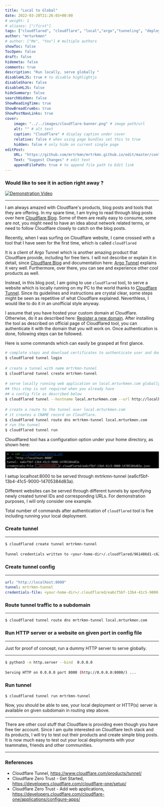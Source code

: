 ```yaml
---
title: "Local to Global"
date: 2022-03-20T21:26:03+00:00
# weight: 1
# aliases: ["/first"]
tags: ["cloudflared", "cloudflare", "local","argo","tunneling", "deployment"]
author: "mrturkmen"
# author: ["Me", "You"] # multiple authors
showToc: false
TocOpen: false
draft: false
hidemeta: false
comments: true
description: "Run locally, serve globally "
disableHLJS: true # to disable highlightjs
disableShare: false
disableHLJS: false
hideSummary: false
searchHidden: false
ShowReadingTime: true
ShowBreadCrumbs: true
ShowPostNavLinks: true
cover:
    image: "../../images/cloudflare-banner.png" # image path/url
    alt: "" # alt text
    caption: "Cloudflare" # display caption under cover
    relative: false # when using page bundles set this to true
    hidden: false # only hide on current single page
editPost:
    URL: "https://github.com/mrtrkmn/mrtrkmn.github.io/edit/master/content"
    Text: "Suggest Changes" # edit text
    appendFilePath: true # to append file path to Edit link
---
```

### Would like to see it in action right away ? 

[![Demonstration Video](https://img.youtube.com/vi/Ayjk7J_KQ8A/0.jpg)](https://www.youtube.com/watch?v=Ayjk7J_KQ8A)

---
I am always amazed with Cloudflare's products, blog posts and tools that they are offering. In my spare time, I am trying to read through blog posts over here [Cloudflare Blog](https://blog.cloudflare.com/). Some of them are really easy to consume, some are not, you might need to have an idea about network related terms, or need to follow Cloudflare closely to catch on the blog posts. 

Recently, when I was surfing on Cloudflare website, I came crossed with a tool that I have seen for the first time, which is called `cloudflared`

It is a client of Argo Tunnel which is another amazing product that Cloudflare provide, including for free tiers. I will not describe or explain it in detail, since [Cloudflare Blog](https://blog.cloudflare.com/) and documentation here: [Argo Tunnel](https://www.cloudflare.com/products/tunnel/) explains it very well. Furthermore, over there, you can see and experience other cool products as well. 

Instead, in this blog post, I am going to use `cloudflared` tool, to serve a website which is locally running on my PC to the world thanks to [Cloudflare Tunnel](https://www.cloudflare.com/products/tunnel/). Since its guidelines and instructions are crystal clear,  some steps might be seen as repetitive of what Cloudflare explained. Neverthless, I would like to do it in an unofficial style anyway. 

I assume that you have hosted your custom domain at Cloudflare. Otherwise, do it as described here: [Register a new domain](https://developers.cloudflare.com/registrar/get-started/register-domain/). After installing the tool as described on official page of Cloudflared tool, you can authenticate it with the domain that you will work on. Once authentication is done, following steps can be followed.


Here is some commands which can easily be grasped at first glance. 

```bash 
# complete steps and download certificates to authenticate user and domain to use
$ cloudflared tunnel login

# create a tunnel with name mrtrkmn-tunnel
$ cloudflared tunnel create mrtrkmn-tunnel  

# serve locally running web application on local.mrturkmen.com globally
## this step is not required when you already have 
## a config file as described below
$ cloudflared tunnel --hostname local.mrturkmen.com --url http://localhost:8000 

# create a route to the tunnel over local.mrturkmen.com
# it creates a CNAME record on Cloudflare.
$ cloudflared tunnel route dns mrtrkmn-tunnel local.mrturkmen.com
# run the tunnel 
$ cloudflared tunnel run 
```

Cloudflared tool has a configuration option under your home directory, as shown here: 

![](../../images/../static/images/cloudflared-tunneling.png)

I setup localhost:8000 to be served through mrtrkmn-tunnel (ea6cf5bf-13b4-41c5-9000-14705384d83a).

Different websites can be served through different tunnels by specifying newly created tunnel IDs and corresponding URLs.
For demonstration purposes, I will only consider one example. 

Total number of commands after authentication of `cloudflared` tool is five including running your local deployment.

###  Create tunnel
---
```bash 
$ cloudflared create tunnel mrtrkmn-tunnel

Tunnel credentials written to <your-home-dir>/.cloudflared/961486d1-c624-46b3-8eb5-f74ba8ab2a91.json. cloudflared chose this file based on where your origin certificate was found. Keep this file secret. To revoke these credentials, delete the tunnel.
```
### Create tunnel config 
---
```yaml
url: "http://localhost:8000"
tunnel: mrtrkmn-tunnel
credentials-file: <your-home-dir>/.cloudflared/ea6cf5bf-13b4-41c5-9000-14705384d83a.json.
```
### Route tunnel traffic to a subdomain 
---
```bash 
$ cloudflared tunnel route dns mrtrkmn-tunnel local.mrturkmen.com 
```
### Run HTTP server or a website on given port in config file
---

Just for proof of concept, run a dummy HTTP server to serve globally.

---
```bash 
$ python3 -m http.server --bind  0.0.0.0

Serving HTTP on 0.0.0.0 port 8000 (http://0.0.0.0:8000/) ...
```

### Run tunnel 

```bash 
$ cloudflared tunnel run mrtrkmn-tunnel
```

Now, you should be able to see, your local deployment or HTTP(s) server is available on given subdomain in routing step above. 

---
There are other cool stuff that Cloudflare is providing even though you have free tier account. Since I am quite interested on Cloudflare tech stack and its products, I will try to test out their products and create simple blog posts.  It is now much easy to test out your local deployments with your teammates, friends and other communities. 

--- 

### References 

- Cloudflare Tunnel, https://www.cloudflare.com/products/tunnel/
- Cloudflare Zero Trust - Get Started, https://developers.cloudflare.com/cloudflare-one/setup/
- Cloudflare Zero Trust - Add web applications, https://developers.cloudflare.com/cloudflare-one/applications/configure-apps/








